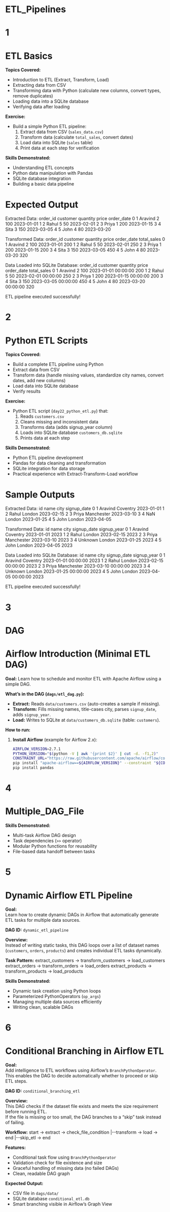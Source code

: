 # ETL_Pipelines

# 1
# ETL Basics

**Topics Covered:**
- Introduction to ETL (Extract, Transform, Load)
- Extracting data from CSV
- Transforming data with Python (calculate new columns, convert types, remove duplicates)
- Loading data into a SQLite database
- Verifying data after loading

**Exercise:**
- Build a simple Python ETL pipeline:
  1. Extract data from CSV (`sales_data.csv`)
  2. Transform data (calculate `total_sales`, convert dates)
  3. Load data into SQLite (`sales` table)
  4. Print data at each step for verification

**Skills Demonstrated:**
- Understanding ETL concepts
- Python data manipulation with Pandas
- SQLite database integration
- Building a basic data pipeline

# Expected Output

Extracted Data:
   order_id customer  quantity  price  order_date
0         1  Aravind         2    100  2023-01-01
1         2    Rahul         5     50  2023-02-01
2         3    Priya         1    200  2023-01-15
3         4     Sita         3    150  2023-03-05
4         5     John         4     80  2023-03-20

Transformed Data:
   order_id customer  quantity  price order_date  total_sales
0         1  Aravind         2    100 2023-01-01          200
1         2    Rahul         5     50 2023-02-01          250
2         3    Priya         1    200 2023-01-15          200
3         4     Sita         3    150 2023-03-05          450
4         5     John         4     80 2023-03-20          320

Data Loaded into SQLite Database:
   order_id customer  quantity  price           order_date  total_sales
0         1  Aravind         2    100  2023-01-01 00:00:00          200
1         2    Rahul         5     50  2023-02-01 00:00:00          250
2         3    Priya         1    200  2023-01-15 00:00:00          200
3         4     Sita         3    150  2023-03-05 00:00:00          450
4         5     John         4     80  2023-03-20 00:00:00          320

ETL pipeline executed successfully!


# 2
#  Python ETL Scripts

**Topics Covered:**
- Build a complete ETL pipeline using Python
- Extract data from CSV
- Transform data (handle missing values, standardize city names, convert dates, add new columns)
- Load data into SQLite database
- Verify results

**Exercise:**
- Python ETL script (`day22_python_etl.py`) that:
  1. Reads `customers.csv`
  2. Cleans missing and inconsistent data
  3. Transforms data (adds signup_year column)
  4. Loads into SQLite database `customers_db.sqlite`
  5. Prints data at each step

**Skills Demonstrated:**
- Python ETL pipeline development
- Pandas for data cleaning and transformation
- SQLite integration for data storage
- Practical experience with Extract-Transform-Load workflow


# Sample Outputs
Extracted Data:
   id     name        city signup_date
0   1  Aravind    Coventry  2023-01-01
1   2    Rahul      London  2023-02-15
2   3    Priya  Manchester  2023-03-10
3   4      NaN      London  2023-01-25
4   5     John      London  2023-04-05

Transformed Data:
   id     name        city signup_date  signup_year
0   1  Aravind    Coventry  2023-01-01         2023
1   2    Rahul      London  2023-02-15         2023
2   3    Priya  Manchester  2023-03-10         2023
3   4  Unknown      London  2023-01-25         2023
4   5     John      London  2023-04-05         2023

Data Loaded into SQLite Database:
   id     name        city          signup_date  signup_year
0   1  Aravind    Coventry  2023-01-01 00:00:00         2023
1   2    Rahul      London  2023-02-15 00:00:00         2023
2   3    Priya  Manchester  2023-03-10 00:00:00         2023
3   4  Unknown      London  2023-01-25 00:00:00         2023
4   5     John      London  2023-04-05 00:00:00         2023

ETL pipeline executed successfully!




# 3 
# DAG 
# Airflow Introduction (Minimal ETL DAG)

**Goal:** Learn how to schedule and monitor ETL with Apache Airflow using a simple DAG.

**What’s in the DAG (`dags/etl_dag.py`):**
- **Extract:** Reads `data/customers.csv` (auto-creates a sample if missing).
- **Transform:** Fills missing names, title-cases city, parses `signup_date`, adds `signup_year`.
- **Load:** Writes to SQLite at `data/customers_db.sqlite` (table: `customers`).

**How to run:**
1. **Install Airflow** (example for Airflow 2.x):
   ```bash
   AIRFLOW_VERSION=2.7.1
   PYTHON_VERSION="$(python -V | awk '{print $2}' | cut -d. -f1,2)"
   CONSTRAINT_URL="https://raw.githubusercontent.com/apache/airflow/constraints-${AIRFLOW_VERSION}/constraints-${PYTHON_VERSION}.txt"
   pip install "apache-airflow==${AIRFLOW_VERSION}" --constraint "${CONSTRAINT_URL}"
   pip install pandas

# 4
# Multiple_DAG_File

**Skills Demonstrated:**
- Multi-task Airflow DAG design
- Task dependencies (`>>` operator)
- Modular Python functions for reusability
- File-based data handoff between tasks
  


# 5
# Dynamic Airflow ETL Pipeline

**Goal:**  
Learn how to create dynamic DAGs in Airflow that automatically generate ETL tasks for multiple data sources.

**DAG ID:** `dynamic_etl_pipeline`

**Overview:**  
Instead of writing static tasks, this DAG loops over a list of dataset names (`customers`, `orders`, `products`) and creates individual ETL tasks dynamically.

**Task Pattern:**
extract_customers → transform_customers → load_customers
extract_orders → transform_orders → load_orders
extract_products → transform_products → load_products

**Skills Demonstrated:**
- Dynamic task creation using Python loops
- Parameterized PythonOperators (`op_args`)
- Managing multiple data sources efficiently
- Writing clean, scalable DAGs

# 6
#  Conditional Branching in Airflow ETL

**Goal:**  
Add intelligence to ETL workflows using Airflow’s `BranchPythonOperator`.  
This enables the DAG to decide automatically whether to proceed or skip ETL steps.

**DAG ID:** `conditional_branching_etl`

**Overview:**  
This DAG checks if the dataset file exists and meets the size requirement before running ETL.  
If the file is missing or too small, the DAG branches to a “skip” task instead of failing.

**Workflow:**
start → extract → check_file_condition
 |--transform → load → end
 |--skip_etl → end


**Features:**
- Conditional task flow using `BranchPythonOperator`
- Validation check for file existence and size
- Graceful handling of missing data (no failed DAGs)
- Clean, readable DAG graph

**Expected Output:**
- CSV file in `dags/data/`
- SQLite database `conditional_etl.db`
- Smart branching visible in Airflow’s Graph View

